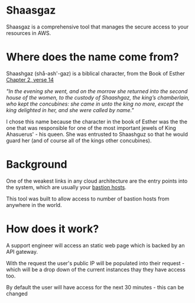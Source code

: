 # Shaasgaz

Shaasgaz is a comprehensive tool that manages the secure access to your resources in AWS.

# Where does the name come from? 

Shaashgaz (shå-ash'-gaz) is a biblical character, from the Book of Esther [Chapter 2, verse 14](https://biblehub.com/esther/2-14.htm) 

*"In the evening she went, and on the morrow she returned into the second house of the women, to the custody of Shaashgaz, the king’s chamberlain, who kept the concubines: she came in unto the king no more, except the king delighted in her, and she were called by name."*

I chose this name because the character in the book of Esther was the the one that was responsible for one of the most important jewels of King Ahasuerus' - his queen. She was entrusted to Shaashguz so that he would guard her (and of course all of the kings other concubines).

# Background

One of the weakest links in any cloud architecture are the entry points into the system, which are usually your [bastion hosts](https://aws.amazon.com/blogs/security/tag/bastion-host/). 

This tool was built to allow access to number of bastion hosts from anywhere in the world.

# How does it work?

A support engineer will access an static web page which is backed by an API gateway.

With the request the user's public IP will be populated into their request - which will be a drop down of the current instances thay they have access too. 

By default the user will have access for the next 30 minutes - this can be changed
